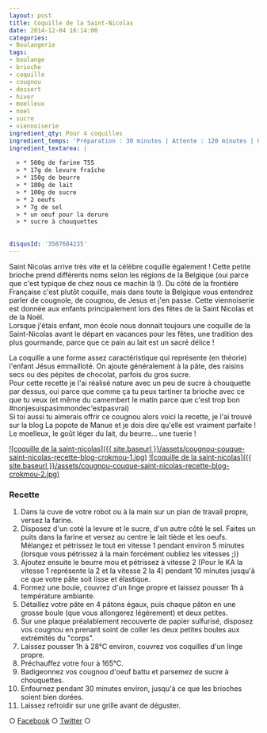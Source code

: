 ```yaml
---
layout: post
title: Coquille de la Saint-Nicolas
date: 2014-12-04 16:14:00
categories: 
- Boulangerie
tags: 
- boulange
- brioche
- coquille
- cougnou
- dessert
- hiver
- moelleux
- noel
- sucre
- viennoiserie
ingredient_qty: Pour 4 coquilles
ingredient_temps: 'Préparation : 30 minutes | Attente : 120 minutes | Cuisson: 30 minutes'
ingredient_textarea: |
  
  > * 500g de farine T55
  > * 17g de levure fraîche
  > * 150g de beurre
  > * 180g de lait
  > * 100g de sucre
  > * 2 oeufs
  > * 7g de sel
  > * un oeuf pour la dorure
  > * sucre à chouquettes
  
  
disqusId: '3587684235'
---
```


Saint Nicolas arrive très vite et la célèbre coquille également ! Cette petite brioche prend différents noms selon les régions de la Belgique (oui parce que c'est typique de chez nous ce machin là !). Du côté de la frontière Française c'est plutôt coquille, mais dans toute la Belgique vous entendrez parler de cougnole, de cougnou, de Jesus et j'en passe. Cette viennoiserie est donnée aux enfants principalement lors des fêtes de la Saint Nicolas et de la Noël.  
Lorsque j'étais enfant, mon école nous donnait toujours une coquille de la Saint-Nicolas avant le départ en vacances pour les fêtes, une tradition des plus gourmande, parce que ce pain au lait est un sacré délice !

La coquille a une forme assez caractéristique qui représente (en théorie) l'enfant Jésus emmailloté. On ajoute généralement à la pâte, des raisins secs ou des pépites de chocolat, parfois du gros sucre.  
Pour cette recette je l'ai réalisé nature avec un peu de sucre à chouquette par dessus, oui parce que comme ça tu peux tartiner ta brioche avec ce que tu veux (et même du camembert le matin parce que c'est trop bon #nonjesuispasimmondec'estpasvrai)  
Si toi aussi tu aimerais offrir ce cougnou alors voici la recette, je l'ai trouvé sur la blog La popote de Manue et je dois dire qu'elle est vraiment parfaite ! Le moelleux, le goût léger du lait, du beurre... une tuerie !

[![coquille de la saint-nicolas]({{ site.baseurl }}/assets/cougnou-couque-saint-nicolas-recette-blog-crokmou-1.jpg)](http://www.crokmou.com/wp-content/uploads/2015/03/cougnou-couque-saint-nicolas-recette-blog-crokmou-1.jpg) [![coquille de la saint-nicolas]({{ site.baseurl }}/assets/cougnou-couque-saint-nicolas-recette-blog-crokmou-2.jpg)](http://www.crokmou.com/wp-content/uploads/2015/03/cougnou-couque-saint-nicolas-recette-blog-crokmou-2.jpg)

### Recette

1.  Dans la cuve de votre robot ou à la main sur un plan de travail propre, versez la farine.
2.  Disposez d'un coté la levure et le sucre, d'un autre côté le sel. Faites un puits dans la farine et versez au centre le lait tiède et les oeufs. Mélangez et pétrissez le tout en vitesse 1 pendant environ 5 minutes (lorsque vous pétrissez à la main forcément oubliez les vitesses ;))
3.  Ajoutez ensuite le beurre mou et pétrissez à vitesse 2 (Pour le KA la vitesse 1 représente la 2 et la vitesse 2 la 4) pendant 10 minutes jusqu'à ce que votre pâte soit lisse et élastique.
4.  Formez une boule, couvrez d'un linge propre et laissez pousser 1h à température ambiante.
5.  Détaillez votre pâte en 4 pâtons égaux, puis chaque pâton en une grosse boule (que vous allongerez légèrement) et deux petites.
6.  Sur une plaque préalablement recouverte de papier sulfurisé, disposez vos cougnou en prenant soint de coller les deux petites boules aux extrémités du "corps".
7.  Laissez pousser 1h à 28°C environ, couvrez vos coquilles d'un linge propre.
8.  Préchauffez votre four à 165°C.
9.  Badigeonnez vos cougnou d'oeuf battu et parsemez de sucre à chouquettes.
10.  Enfournez pendant 30 minutes environ, jusqu'à ce que les brioches soient bien dorées.
11.  Laissez refroidir sur une grille avant de déguster.

○ [Facebook](https://www.facebook.com/crokmou.blog "Facebook") ○ [Twitter](https://twitter.com/Crokmou "Twitter") ○